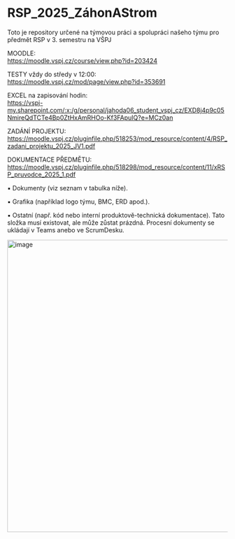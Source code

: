 # RSP_2025_ZáhonAStrom
Toto je repository určené na týmovou práci a spolupráci našeho týmu pro předmět RSP v 3. semestru na VŠPJ

MOODLE: <br/>
https://moodle.vspj.cz/course/view.php?id=203424

TESTY vždy do středy v 12:00: <br/>
https://moodle.vspj.cz/mod/page/view.php?id=353691

EXCEL na zapisování hodin: <br/>
https://vspj-my.sharepoint.com/:x:/g/personal/jahoda06_student_vspj_cz/EXD8j4p9c05NmireQdTCTe4Bp0ZtHxAmRHOo-Kf3FApuIQ?e=MCz0an

ZADÁNÍ PROJEKTU: <br/>
https://moodle.vspj.cz/pluginfile.php/518253/mod_resource/content/4/RSP_zadani_projektu_2025_JV1.pdf

DOKUMENTACE PŘEDMĚTU: <br/>
https://moodle.vspj.cz/pluginfile.php/518298/mod_resource/content/11/xRSP_pruvodce_2025_1.pdf

▪ Dokumenty (viz seznam v tabulka níže).

▪ Grafika (například logo týmu, BMC, ERD apod.).

▪ Ostatní (např. kód nebo interní produktově-technická dokumentace). Tato složka musí existovat, ale může zůstat prázdná. Procesní dokumenty se ukládají v Teams anebo ve ScrumDesku.

<img width="584" height="668" alt="image" src="https://github.com/user-attachments/assets/fa8a762e-87a6-4a4d-be15-26b3b85f48e1" />
